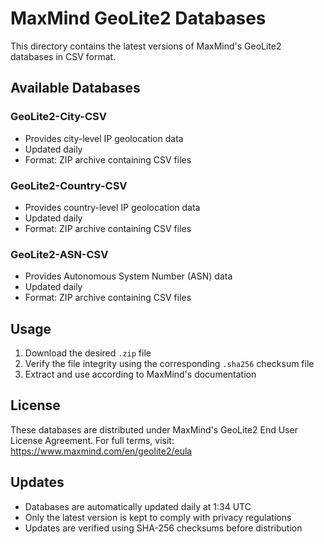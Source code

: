 # MaxMind GeoLite2 Databases

This directory contains the latest versions of MaxMind's GeoLite2 databases in CSV format.

## Available Databases

### GeoLite2-City-CSV

- Provides city-level IP geolocation data
- Updated daily
- Format: ZIP archive containing CSV files

### GeoLite2-Country-CSV

- Provides country-level IP geolocation data
- Updated daily
- Format: ZIP archive containing CSV files

### GeoLite2-ASN-CSV

- Provides Autonomous System Number (ASN) data
- Updated daily
- Format: ZIP archive containing CSV files

## Usage

1. Download the desired `.zip` file
2. Verify the file integrity using the corresponding `.sha256` checksum file
3. Extract and use according to MaxMind's documentation

## License

These databases are distributed under MaxMind's GeoLite2 End User License Agreement.
For full terms, visit: https://www.maxmind.com/en/geolite2/eula

## Updates

- Databases are automatically updated daily at 1:34 UTC
- Only the latest version is kept to comply with privacy regulations
- Updates are verified using SHA-256 checksums before distribution
